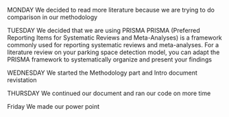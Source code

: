 MONDAY
We decided to read more literature because we are trying to do comparison in our methodology

TUESDAY
We decided that we are using PRISMA
PRISMA (Preferred Reporting Items for Systematic Reviews and Meta-Analyses) is a framework commonly used for reporting systematic reviews and meta-analyses. For a literature review on your parking space detection model, you can adapt the PRISMA framework to systematically organize and present your findings

WEDNESDAY
We started the Methodology part  and Intro document revistation

THURSDAY
We continued our document and ran our code on more time

Friday
We made our power point

